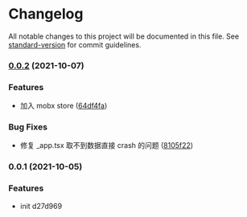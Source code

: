 # Changelog

All notable changes to this project will be documented in this file. See [standard-version](https://github.com/conventional-changelog/standard-version) for commit guidelines.

### [0.0.2](https://github.com/SolidZORO/nkk-www/compare/v0.0.1...v0.0.2) (2021-10-07)


### Features

* 加入 mobx store ([64df4fa](https://github.com/SolidZORO/nkk-www/commit/64df4faffecd9a03914d973aa4f9c3c7101e27eb))


### Bug Fixes

* 修复 _app.tsx 取不到数据直接 crash 的问题 ([8105f22](https://github.com/SolidZORO/nkk-www/commit/8105f22ea11a6a80112c5b7784abccbfc97f7fe1))

### 0.0.1 (2021-10-05)


### Features

* init d27d969
